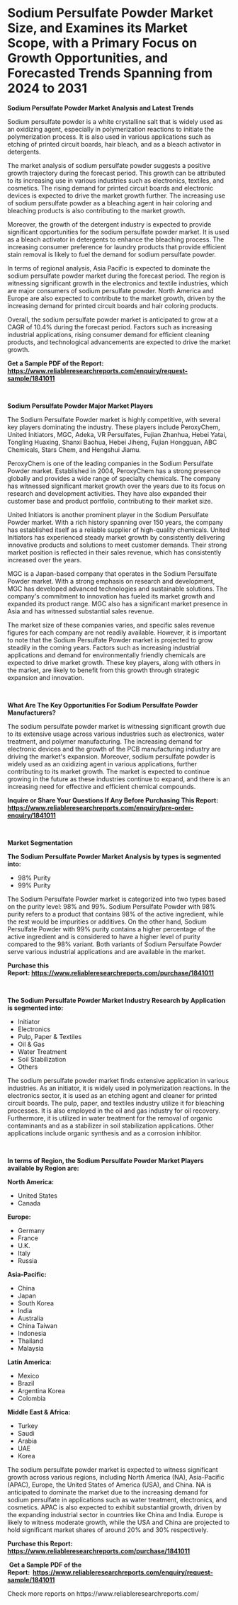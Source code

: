 <p><h1>Sodium Persulfate Powder Market Size, and Examines its Market Scope, with a Primary Focus on Growth Opportunities, and Forecasted Trends Spanning from 2024 to 2031</h1></p><p><strong>Sodium Persulfate Powder Market Analysis and Latest Trends</strong></p>
<p><p>Sodium persulfate powder is a white crystalline salt that is widely used as an oxidizing agent, especially in polymerization reactions to initiate the polymerization process. It is also used in various applications such as etching of printed circuit boards, hair bleach, and as a bleach activator in detergents.</p><p>The market analysis of sodium persulfate powder suggests a positive growth trajectory during the forecast period. This growth can be attributed to its increasing use in various industries such as electronics, textiles, and cosmetics. The rising demand for printed circuit boards and electronic devices is expected to drive the market growth further. The increasing use of sodium persulfate powder as a bleaching agent in hair coloring and bleaching products is also contributing to the market growth.</p><p>Moreover, the growth of the detergent industry is expected to provide significant opportunities for the sodium persulfate powder market. It is used as a bleach activator in detergents to enhance the bleaching process. The increasing consumer preference for laundry products that provide efficient stain removal is likely to fuel the demand for sodium persulfate powder.</p><p>In terms of regional analysis, Asia Pacific is expected to dominate the sodium persulfate powder market during the forecast period. The region is witnessing significant growth in the electronics and textile industries, which are major consumers of sodium persulfate powder. North America and Europe are also expected to contribute to the market growth, driven by the increasing demand for printed circuit boards and hair coloring products.</p><p>Overall, the sodium persulfate powder market is anticipated to grow at a CAGR of 10.4% during the forecast period. Factors such as increasing industrial applications, rising consumer demand for efficient cleaning products, and technological advancements are expected to drive the market growth.</p></p>
<p><strong>Get a Sample PDF of the Report:&nbsp; <a href="https://www.reliableresearchreports.com/enquiry/request-sample/1841011">https://www.reliableresearchreports.com/enquiry/request-sample/1841011</a></strong></p>
<p>&nbsp;</p>
<p><strong>Sodium Persulfate Powder Major Market Players</strong></p>
<p><p>The Sodium Persulfate Powder market is highly competitive, with several key players dominating the industry. These players include PeroxyChem, United Initiators, MGC, Adeka, VR Persulfates, Fujian Zhanhua, Hebei Yatai, Tongling Huaxing, Shanxi Baohua, Hebei Jiheng, Fujian Hongguan, ABC Chemicals, Stars Chem, and Hengshui Jiamu. </p><p>PeroxyChem is one of the leading companies in the Sodium Persulfate Powder market. Established in 2004, PeroxyChem has a strong presence globally and provides a wide range of specialty chemicals. The company has witnessed significant market growth over the years due to its focus on research and development activities. They have also expanded their customer base and product portfolio, contributing to their market size.</p><p>United Initiators is another prominent player in the Sodium Persulfate Powder market. With a rich history spanning over 150 years, the company has established itself as a reliable supplier of high-quality chemicals. United Initiators has experienced steady market growth by consistently delivering innovative products and solutions to meet customer demands. Their strong market position is reflected in their sales revenue, which has consistently increased over the years.</p><p>MGC is a Japan-based company that operates in the Sodium Persulfate Powder market. With a strong emphasis on research and development, MGC has developed advanced technologies and sustainable solutions. The company's commitment to innovation has fueled its market growth and expanded its product range. MGC also has a significant market presence in Asia and has witnessed substantial sales revenue.</p><p>The market size of these companies varies, and specific sales revenue figures for each company are not readily available. However, it is important to note that the Sodium Persulfate Powder market is projected to grow steadily in the coming years. Factors such as increasing industrial applications and demand for environmentally friendly chemicals are expected to drive market growth. These key players, along with others in the market, are likely to benefit from this growth through strategic expansion and innovation.</p></p>
<p>&nbsp;</p>
<p><strong>What Are The Key Opportunities For Sodium Persulfate Powder Manufacturers?</strong></p>
<p><p>The sodium persulfate powder market is witnessing significant growth due to its extensive usage across various industries such as electronics, water treatment, and polymer manufacturing. The increasing demand for electronic devices and the growth of the PCB manufacturing industry are driving the market's expansion. Moreover, sodium persulfate powder is widely used as an oxidizing agent in various applications, further contributing to its market growth. The market is expected to continue growing in the future as these industries continue to expand, and there is an increasing need for effective and efficient chemical compounds.</p></p>
<p><strong>Inquire or Share Your Questions If Any Before Purchasing This Report: <a href="https://www.reliableresearchreports.com/enquiry/pre-order-enquiry/1841011">https://www.reliableresearchreports.com/enquiry/pre-order-enquiry/1841011</a></strong></p>
<p>&nbsp;</p>
<p><strong>Market Segmentation</strong></p>
<p><strong>The Sodium Persulfate Powder Market Analysis by types is segmented into:</strong></p>
<p><ul><li>98% Purity</li><li>99% Purity</li></ul></p>
<p><p>The Sodium Persulfate Powder market is categorized into two types based on the purity level: 98% and 99%. Sodium Persulfate Powder with 98% purity refers to a product that contains 98% of the active ingredient, while the rest would be impurities or additives. On the other hand, Sodium Persulfate Powder with 99% purity contains a higher percentage of the active ingredient and is considered to have a higher level of purity compared to the 98% variant. Both variants of Sodium Persulfate Powder serve various industrial applications and are available in the market.</p></p>
<p><strong>Purchase this Report:&nbsp;<a href="https://www.reliableresearchreports.com/purchase/1841011">https://www.reliableresearchreports.com/purchase/1841011</a></strong></p>
<p>&nbsp;</p>
<p><strong>The Sodium Persulfate Powder Market Industry Research by Application is segmented into:</strong></p>
<p><ul><li>Initiator</li><li>Electronics</li><li>Pulp, Paper & Textiles</li><li>Oil & Gas</li><li>Water Treatment</li><li>Soil Stabilization</li><li>Others</li></ul></p>
<p><p>The sodium persulfate powder market finds extensive application in various industries. As an initiator, it is widely used in polymerization reactions. In the electronics sector, it is used as an etching agent and cleaner for printed circuit boards. The pulp, paper, and textiles industry utilize it for bleaching processes. It is also employed in the oil and gas industry for oil recovery. Furthermore, it is utilized in water treatment for the removal of organic contaminants and as a stabilizer in soil stabilization applications. Other applications include organic synthesis and as a corrosion inhibitor.</p></p>
<p>&nbsp;</p>
<p><strong>In terms of Region, the Sodium Persulfate Powder Market Players available by Region are:</strong></p>
<p>
    <p> <strong> North America: </strong>
        <ul>
            <li>United States</li>
            <li>Canada</li>
        </ul>
        </p> 
    <p> <strong> Europe: </strong>
        <ul>
            <li>Germany</li>
            <li>France</li>
            <li>U.K.</li>
            <li>Italy</li>
            <li>Russia</li>
        </ul>
        </p> 
    <p> <strong> Asia-Pacific: </strong>
        <ul>
            <li>China</li>
            <li>Japan</li>
            <li>South Korea</li>
            <li>India</li>
            <li>Australia</li>
            <li>China Taiwan</li>
            <li>Indonesia</li>
            <li>Thailand</li>
            <li>Malaysia</li>
        </ul>
        </p> 
    <p> <strong> Latin America: </strong>
        <ul>
            <li>Mexico</li>
            <li>Brazil</li>
            <li>Argentina Korea</li>
            <li>Colombia</li>
        </ul>
        </p> 
    <p> <strong> Middle East & Africa: </strong>
        <ul>
            <li>Turkey</li>
            <li>Saudi</li>
            <li>Arabia</li>
            <li>UAE</li>
            <li>Korea</li>
        </ul>
    </p>
    </p>
<p><p>The sodium persulfate powder market is expected to witness significant growth across various regions, including North America (NA), Asia-Pacific (APAC), Europe, the United States of America (USA), and China. NA is anticipated to dominate the market due to the increasing demand for sodium persulfate in applications such as water treatment, electronics, and cosmetics. APAC is also expected to exhibit substantial growth, driven by the expanding industrial sector in countries like China and India. Europe is likely to witness moderate growth, while the USA and China are projected to hold significant market shares of around 20% and 30% respectively.</p></p>
<p><strong>Purchase this Report: <a href="https://www.reliableresearchreports.com/purchase/1841011">https://www.reliableresearchreports.com/purchase/1841011</a></strong></p>
<p>&nbsp;<strong>Get a Sample PDF of the Report:&nbsp;&nbsp;<a href="https://www.reliableresearchreports.com/enquiry/request-sample/1841011">https://www.reliableresearchreports.com/enquiry/request-sample/1841011</a></strong></p>
<p><strong></strong></p>
<p>Check more reports on https://www.reliableresearchreports.com/</p>